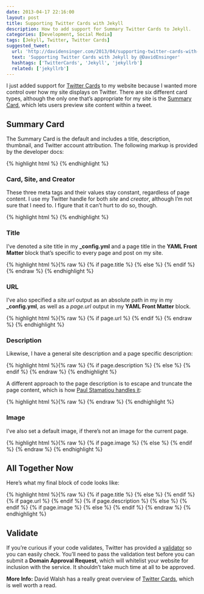 ```yaml
---
date: 2013-04-17 22:16:00
layout: post
title: Supporting Twitter Cards with Jekyll
description: How to add support for Summary Twitter Cards to Jekyll.
categories: [Development, Social Media]
tags: [Jekyll, Twitter, Twitter Cards]
suggested_tweet:
  url: 'http://davidensinger.com/2013/04/supporting-twitter-cards-with-jekyll/'
  text: 'Supporting Twitter Cards with Jekyll by @DavidEnsinger'
  hashtags: ['TwitterCards', 'Jekyll', 'jekyllrb']
  related: ['jekyllrb']
---
```


I just added support for [Twitter Cards](https://dev.twitter.com/docs/cards) to my website because I wanted more control over how my site displays on Twitter. There are six different card types, although the only one that’s appropriate for my site is the [Summary Card](http://dev.twitter.com/docs/cards/types/summary-card), which lets users preview site content within a tweet.

## Summary Card

The Summary Card is the default and includes a title, description, thumbnail, and Twitter account attribution. The following markup is provided by the developer docs:

{% highlight html %}
<meta name="twitter:card" content="summary">
<meta name="twitter:site" content="@site_username">
<meta name="twitter:title" content="Title">
<meta name="twitter:url" content="URL">
<meta name="twitter:description" content="Up than 200 characters.">
<meta name="twitter:creator" content="@creator_username">
<meta name="twitter:image:src" content="http://path/to/image.jpg">
{% endhighlight %}

### Card, Site, and Creator

These three meta tags and their values stay constant, regardless of page content. I use my Twitter handle for both *site* and *creator*, although I’m not sure that I need to. I figure that it can’t hurt to do so, though.

{% highlight html %}
<meta name="twitter:card" content="summary">
<meta name="twitter:site" content="@site_username">
<meta name="twitter:creator" content="@creator_username">
{% endhighlight %}

### Title

I’ve denoted a site title in my **_config.yml** and a page title in the **YAML Front Matter** block that’s specific to every page and post on my site.

{% highlight html %}{% raw %}
{% if page.title %}
  <meta name="twitter:title" content="{{ page.title }}">
{% else %}
  <meta name="twitter:title" content="{{ site.title }}">
{% endif %}
{% endraw %}
{% endhighlight %}

### URL

I’ve also specified a *site.url* output as an absolute path in my in my **_config.yml**, as well as a *page.url* output in my **YAML Front Matter** block.

{% highlight html %}{% raw %}
{% if page.url %}
  <meta name="twitter:url" content="{{ site.url }}{{ page.url }}">
{% endif %}
{% endraw %}
{% endhighlight %}

### Description

Likewise, I have a general site description and a page specific description:

{% highlight html %}{% raw %}
{% if page.description %}
  <meta name="twitter:description" content="{{ page.description }}">
{% else %}
  <meta name="twitter:description" content="{{ site.description }}">
{% endif %}
{% endraw %}
{% endhighlight %}

A different approach to the page description is to escape and truncate the page content, which is how [Paul Stamatiou handles it](http://paulstamatiou.com/responsive-retina-blog-development-part-1):

{% highlight html %}{% raw %}
<meta name="twitter:description" content="{{ page.content | strip_html | xml_escape | truncate: 200 }}">
{% endraw %}
{% endhighlight %}

### Image

I’ve also set a default image, if there’s not an image for the current page.

{% highlight html %}{% raw %}
{% if page.image %}
  <meta name="twitter:image:src" content="{{ site.url }}/path/to/image/{{ page.image }}">
{% else %}
  <meta name="twitter:image:src" content="{{ site.url }}/path/to/image/logo.png">
{% endif %}
{% endraw %}
{% endhighlight %}

## All Together Now

Here’s what my final block of code looks like:

{% highlight html %}{% raw %}
<meta name="twitter:card" content="summary">
<meta name="twitter:site" content="@site_username">
<meta name="twitter:creator" content="@creator_username">
{% if page.title %}
  <meta name="twitter:title" content="{{ page.title }}">
{% else %}
  <meta name="twitter:title" content="{{ site.title }}">
{% endif %}
{% if page.url %}
  <meta name="twitter:url" content="{{ site.url }}{{ page.url }}">
{% endif %}
{% if page.description %}
  <meta name="twitter:description" content="{{ page.description }}">
{% else %}
  <meta name="twitter:description" content="{{ site.description }}">
{% endif %}
{% if page.image %}
  <meta name="twitter:image:src" content="{{ site.url }}/path/to/image/{{ page.image }}">
{% else %}
  <meta name="twitter:image:src" content="{{ site.url }}/path/to/image/logo.png">
{% endif %}
{% endraw %}
{% endhighlight %}

## Validate

If you’re curious if your code validates, Twitter has provided a [validator](https://dev.twitter.com/docs/cards/validation/validator) so you can easily check. You’ll need to pass the validation test before you can submit a **Domain Approval Request**, which will whitelist your website for inclusion with the service. It shouldn’t take much time at all to be approved.

<div class="gray-box">
  <p><strong>More Info:</strong> David Walsh has a really great overview of <a href="http://davidwalsh.name/twitter-cards">Twitter Cards</a>, which is well worth a read.</p>
</div>
